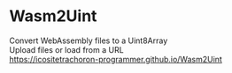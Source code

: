 # Wasm2Uint
Convert WebAssembly files to a Uint8Array  
Upload files or load from a URL  
https://icositetrachoron-programmer.github.io/Wasm2Uint  
